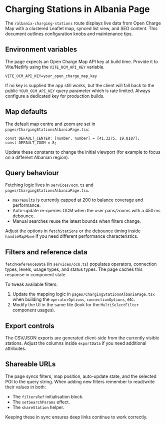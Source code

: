 # Charging Stations in Albania Page

The `/albania-charging-stations` route displays live data from Open Charge Map with a clustered Leaflet map, synced list view, and SEO content. This document outlines configuration knobs and maintenance tips.

## Environment variables

The page expects an Open Charge Map API key at build time. Provide it to Vite/Netlify using the `VITE_OCM_API_KEY` variable.

```
VITE_OCM_API_KEY=your_open_charge_map_key
```

If no key is supplied the app still works, but the client will fall back to the public `YOUR_OCM_API_KEY` query parameter which is rate limited. Always configure a dedicated key for production builds.

## Map defaults

The default map centre and zoom are set in `pages/ChargingStationsAlbaniaPage.tsx`:

```
const DEFAULT_CENTER: [number, number] = [41.3275, 19.8187];
const DEFAULT_ZOOM = 8;
```

Update these constants to change the initial viewport (for example to focus on a different Albanian region).

## Query behaviour

Fetching logic lives in `services/ocm.ts` and `pages/ChargingStationsAlbaniaPage.tsx`.

- `maxresults` is currently capped at 200 to balance coverage and performance.
- Auto-update re-queries OCM when the user pans/zooms with a 450 ms debounce.
- Manual searches reuse the latest bounds when filters change.

Adjust the options in `fetchStations` or the debounce timing inside `handleMapMove` if you need different performance characteristics.

## Filters and reference data

`fetchReferenceData` (in `services/ocm.ts`) populates operators, connection types, levels, usage types, and status types. The page caches this response in component state.

To tweak available filters:

1. Update the mapping logic in `pages/ChargingStationsAlbaniaPage.tsx` when building the `operatorOptions`, `connectionOptions`, etc.
2. Modify the UI in the same file (look for the `MultiSelectFilter` component usages).

## Export controls

The CSV/JSON exports are generated client-side from the currently visible stations. Adjust the columns inside `exportData` if you need additional attributes.

## Shareable URLs

The page syncs filters, map position, auto-update state, and the selected POI to the query string. When adding new filters remember to read/write their values in both:

- The `filtersRef` initialisation block.
- The `setSearchParams` effect.
- The `shareStation` helper.

Keeping these in sync ensures deep links continue to work correctly.
